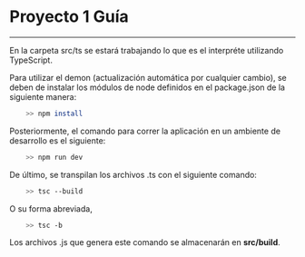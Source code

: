 # Proyecto 1 Guía
---
En la carpeta src/ts se estará trabajando lo que es el interpréte utilizando TypeScript.

Para utilizar el demon (actualización automática por cualquier cambio), se deben de instalar los módulos de node definidos en el package.json de la siguiente manera:

```bash
    >> npm install
```
Posteriormente, el comando para correr la aplicación en un ambiente de desarrollo es el siguiente:

```bash
    >> npm run dev
```

De último, se transpilan los archivos .ts con el siguiente comando:
```bash
    >> tsc --build
```
O su forma abreviada,
```bash
    >> tsc -b
```

Los archivos .js que genera este comando se almacenarán en **src/build**.
